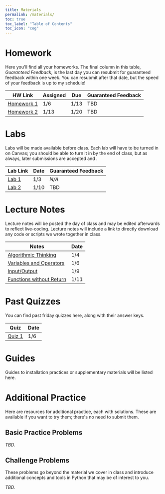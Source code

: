 ```yaml
---
title: Materials
permalink: /materials/
toc: true
toc_label: "Table of Contents"
toc_icon: "cog"
---
```


# Homework

Here you'll find all your homeworks. The final column in this table, _Guaranteed Feedback_, is the last day you can resubmit for guaranteed feedback within one week. You can resubmit after that date, but the speed of your feedback is up to my schedule!

| HW Link | Assigned | Due | Guaranteed Feedback |  
| ------ | ------ | ------ | -------- |
| [Homework 1][hwk1] | 1/6 | 1/13 | TBD |
| [Homework 2][hwk2] | 1/13 | 1/20 | TBD |

# Labs

Labs will be made available before class. Each lab will have to be turned in on Canvas; you should be able to turn it in by the end of class, but as always, later submissions are accepted and .

| Lab Link | Date | Guaranteed Feedback |  
| ------ | ------ | ------ |
| [Lab 1][lab1] | 1/3  | _N/A_  |
| [Lab 2][lab2] | 1/10  | TBD  |

# Lecture Notes

Lecture notes will be posted the day of class and may be edited afterwards to reflect live-coding. Lecture notes will include a link to directly download any code or scripts we wrote together in class. 

| Notes | Date |   
| ----- | ----- |
| [Algorithmic Thinking][w1-d1] | 1/4 |
| [Variables and Operators][w1-d2] | 1/6 |
| [Input/Output][w2-d1] | 1/9 | 
| [Functions without Return][w2-d2] | 1/11 | 

# Past Quizzes

You can find past friday quizzes here, along with their answer keys. 

| Quiz | Date |   
| ------ | ------ |
| [Quiz 1][quiz1] | 1/6 | 

# Guides

Guides to installation practices or supplementary materials will be listed here. 

# Additional Practice

Here are resources  for additional practice, each with solutions. These are available if you want to try them; there's no need to submit them.
## Basic Practice Problems

_TBD._

## Challenge Problems

These problems go beyond the material we cover in class and introduce additional concepts and tools in Python that may be of interest to you. 

_TBD._

[hwk1]: https://alackles.github.io/CMSC-150-WT-23/hwk/hwk1
[hwk2]: https://alackles.github.io/CMSC-150-WT-23/hwk/hwk2

[lab1]: https://alackles.github.io/CMSC-150-WT-23/labs/lab1
[lab2]: https://alackles.github.io/CMSC-150-WT-23/labs/lab2

[w1-d1]: https://alackles.github.io/CMSC-150-WT-23/lectures/w1-d1
[w1-d2]: https://alackles.github.io/CMSC-150-WT-23/lectures/w1-d2
[w2-d1]: https://alackles.github.io/CMSC-150-WT-23/lectures/w2-d1
[w2-d2]: https://alackles.github.io/CMSC-150-WT-23/lectures/w2-d2

[quiz1]: https://alackles.github.io/CMSC-150-WT-23/quizzes/quiz1